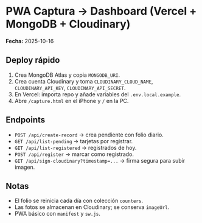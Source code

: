 # PWA Captura → Dashboard (Vercel + MongoDB + Cloudinary)

**Fecha:** 2025-10-16

## Deploy rápido
1. Crea MongoDB Atlas y copia `MONGODB_URI`.  
2. Crea cuenta Cloudinary y toma `CLOUDINARY_CLOUD_NAME`, `CLOUDINARY_API_KEY`, `CLOUDINARY_API_SECRET`.  
3. En Vercel: importa repo y añade variables del `.env.local.example`.  
4. Abre `/capture.html` en el iPhone y `/` en la PC.

## Endpoints
- `POST /api/create-record` → crea pendiente con folio diario.
- `GET /api/list-pending` → tarjetas por registrar.
- `GET /api/list-registered` → registrados de hoy.
- `POST /api/register` → marcar como registrado.
- `GET /api/sign-cloudinary?timestamp=...` → firma segura para subir imagen.

## Notas
- El folio se reinicia cada día con colección `counters`.
- Las fotos se almacenan en Cloudinary; se conserva `imageUrl`.
- PWA básico con `manifest` y `sw.js`.
